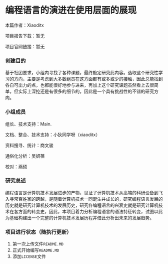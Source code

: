 # 编程语言的演进在使用层面的展现

本篇作者：Xiaoditx

项目报告下载：暂无

项目官网链接：暂无

### 创建目的

基于社团要求，小组内寻找了各种课题，最终敲定研究此内容。选取这个研究性学习的方向，主要是考虑到大多数组员在这方面都有或多或少的接触，因此总能找到各自可出力的点，也都能很好地参与进来，再加上这个研究课题虽然看上去很简单，但实际上深挖还是有很多的细节的，因此是一个具有挑战性的不错的研究方向。

### 小组成员

组长、技术支持：Main.

文档、整合、技术支持：小狄同学呀（xiaoditx）

资料搜寻、统计：商文骏

通俗化分析：吴妍蓓

校对：燕硕

### 研究总述

编程语言是计算机技术发展进步的产物，见证了计算机技术从高端的科研设备到飞入寻常百姓家的跨越，是随着计算机技术一同诞生并成长的，研究编程语言发展的历史就是研究计算机技术的发展历史，研究各编程语言的兴衰史就是研究计算机技术在各方面的转变史，因此，本项目着力分析编程语言的语法特征转变，试图以此为基础构建出一个完整的计算机技术发展历程并借此分析出未来的发展趋势。

### 项目进行状态（随执行更新）

1. 第一次上传文件`README.MD`
2. 正式开始编写`README.MD`
3. 添加`LICENSE`文件
